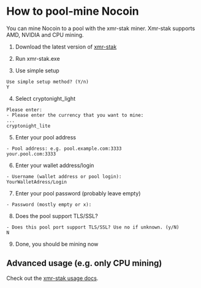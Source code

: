 # How to pool-mine Nocoin
You can mine Nocoin to a pool with the xmr-stak miner. Xmr-stak supports AMD, NVIDIA and CPU mining.


1. Download the latest version of [xmr-stak](https://github.com/fireice-uk/xmr-stak/releases)

2. Run xmr-stak.exe

3. Use simple setup
```
Use simple setup method? (Y/n)
Y
```

4. Select cryptonight_light
```
Please enter:
- Please enter the currency that you want to mine:
...
cryptonight_lite
```

5. Enter your pool address
```
- Pool address: e.g. pool.example.com:3333
your.pool.com:3333
```

6. Enter your wallet address/login
```
- Username (wallet address or pool login):
YourWalletAdress/Login
```

7. Enter your pool password (probably leave empty)
```
- Password (mostly empty or x):

```

8. Does the pool support TLS/SSL?
```
- Does this pool port support TLS/SSL? Use no if unknown. (y/N)
N
```

9. Done, you should be mining now

## Advanced usage (e.g. only CPU mining)

Check out the [xmr-stak usage docs](https://github.com/fireice-uk/xmr-stak/blob/master/doc/usage.md#command-line-options).

